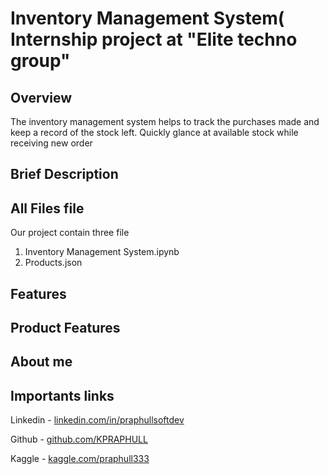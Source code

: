 # Inventory Management System( Internship project at "Elite techno group"

## Overview
The inventory management system helps to track the purchases made and keep a record of the stock left. Quickly glance at available stock while receiving new order

## Brief Description

## All Files file
Our project contain three file
1. Inventory Management System.ipynb
2. Products.json


## Features

## Product Features

## About me

## Importants links
Linkedin - <a href="https://linkedin.com/in/praphullsoftdev">linkedin.com/in/praphullsoftdev</a>

Github - <a href="https://github.com/KPRAPHULL">github.com/KPRAPHULL</a>

Kaggle - <a href="https://kaggle.com/praphull333">kaggle.com/praphull333</a>

